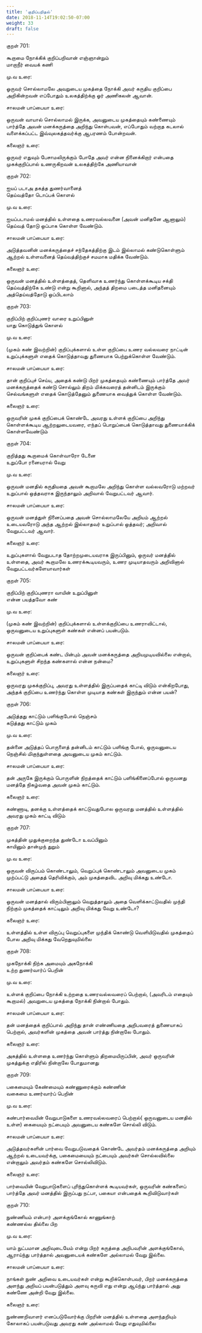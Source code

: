 ```yaml
---
title: 'குறிப்பறிதல்'
date: 2018-11-14T19:02:50-07:00
weight: 33
draft: false
---
```



குறள்  701:

கூறாமை நோக்கிக் குறிப்பறிவான் எஞ்ஞான்றும்  
மாறாநீர் வையக் கணி

மு.வ உரை:

ஓருவர் சொல்லாமலே அவறுடைய முகத்தை நோக்கி அவர் கருதிய குறிப்பை அறிகின்றவன் எப்போதும் உலகத்திற்க்கு ஓர் அணிகலன் ஆவான்.

சாலமன் பாப்பையா உரை:

ஒருவன் வாயால் சொல்லாமல் இருக்க, அவனுடைய முகத்தையும் கண்ணையும் பார்த்தே அவன் மனக்கருத்தை அறிந்து கொள்பவன், எப்போதும் வற்றாத கடலால் வளைக்கப்பட்ட இவ்வுலகத்தவர்க்கு ஆபரணம் போன்றவன்.

கலைஞர் உரை:

ஒருவர் எதுவும் பேசாமலிருக்கும் போதே அவர் என்ன நினைக்கிறார் என்பதை முகக்குறிப்பால் உணருகிறவன் உலகத்திற்கே அணியாவான்

குறள்  702:

ஐயப் படாஅ தகத்த துணர்வானைத்  
தெய்வத்தோ டொப்பக் கொளல்

மு.வ உரை:

ஐயப்படாமல் மனத்தில் உள்ளதை உணரவல்லவனை (அவன் மனிதனே ஆனாலும்) தெய்வத் தோடு ஒப்பாக கொள்ள வேண்டும்.

சாலமன் பாப்பையா உரை:

அடுத்தவனின் மனக்கருத்தைச் சந்தேகத்திற்கு இடம் இல்லாமல் கண்டுகொள்ளும் ஆற்றல் உள்ளவனைத் தெய்வத்திற்குச் சமமாக மதிக்க வேண்டும்.

கலைஞர் உரை:

ஒருவன் மனத்தில் உள்ளத்தைத், தெளிவாக உணர்ந்து கொள்ளக்கூடிய சக்தி தெய்வத்திற்கே உண்டு என்று கூறினால், அந்தத் திறமை படைத்த மனிதனையும் அத்தெய்வத்தோடு ஒப்பிடலாம்

குறள்  703:

குறிப்பிற் குறிப்புணர் வாரை உறுப்பினுள்  
யாது கொடுத்துங் கொளல்

மு.வ உரை:

(முகம் கண் இவற்றின்) குறிப்புக்களால் உள்ள குறிப்பை உணர வல்லவரை நாட்டின் உறுப்புக்களுள் எதைக் கொடுத்தாவது துணையாக பெற்றுக்கொள்ள வேண்டும்.

சாலமன் பாப்பையா உரை:

தான் குறிப்புச் செய்ய, அதைக் கண்டு பிறர் முகத்தையும் கண்ணையும் பார்த்தே அவர் மனக்கருத்தைக் கண்டு சொல்லும் திறம் மிக்கவரைத் தன்னிடம் இருக்கும் செல்வங்களுள் எதைக் கொடுத்தேனும் துணையாக வைத்துக் கொள்ள வேண்டும்.

கலைஞர் உரை:

ஒருவரின் முகக் குறிப்பைக் கொண்டே அவரது உள்ளக் குறிப்பை அறிந்து கொள்ளக்கூடிய ஆற்றலுடையவரை, எந்தப் பொறுப்பைக் கொடுத்தாவது துணையாக்கிக் கொள்ளவேண்டும்

குறள்  704:

குறித்தது கூறாமைக் கொள்வாரோ டேனை  
உறுப்போ ரனையரால் வேறு

மு.வ உரை:

ஒருவன் மனதில் கருதியதை அவன் கூறாமலே அறிந்து கொள்ள வல்லவரோடு மற்றவர் உறுப்பால் ஒத்தவராக இருந்தாலும் அறிவால் வேறுபட்டவர் ஆவார்.

சாலமன் பாப்பையா உரை:

ஒருவன் மனத்துள் நினைப்பதை அவன் சொல்லாமலேயே அறியம் ஆற்றல் உடையவரோடு அந்த ஆற்றல் இல்லாதவர் உறுப்பால் ஒத்தவர்; அறிவால் வேறுபட்டவர் ஆவார்.

கலைஞர் உரை:

உறுப்புகளால் வேறுபடாத தோற்றமுடையவராக இருப்பினும், ஒருவர் மனத்தில் உள்ளதை, அவர் கூறாமலே உணரக்கூடியவரும், உணர முடியாதவரும் அறிவினால் வேறுபட்டவர்களேயாவார்கள்

குறள்  705:

குறிப்பிற் குறிப்புணரா வாயின் உறுப்பினுள்  
என்ன பயத்தவோ கண்

மு.வ உரை:

(முகம் கண் இவற்றின்) குறிப்புக்களால் உள்ளக்குறிப்பை உணராவிட்டால், ஒருவனுடைய உறுப்புகளுள் கண்கள் என்னப் பயன்படும்.

சாலமன் பாப்பையா உரை:

ஒருவன் குறிப்பைக் கண்ட பின்பும் அவன் மனக்கருத்தை அறியமுடியவில்லை என்றால், உறுப்புகளுள் சிறந்த கண்களால் என்ன நன்மை?

கலைஞர் உரை:

ஒருவரது முகக்குறிப்பு, அவரது உள்ளத்தில் இருப்பதைக் காட்டி விடும் என்கிறபோது, அந்தக் குறிப்பை உணர்ந்து கொள்ள முடியாத கண்கள் இருந்தும் என்ன பயன்?

குறள்  706:

அடுத்தது காட்டும் பளிங்குபோல் நெஞ்சம்  
கடுத்தது காட்டும் முகம்

மு.வ உரை:

தன்னை அடுத்தப் பொருளைத் தன்னிடம் காட்டும் பளிங்கு போல், ஒருவனுடைய நெஞ்சில் மிகுந்துள்ளதை அவனுடைய முகம் காட்டும்.

சாலமன் பாப்பையா உரை:

தன் அருகே இருக்கும் பொருளின் நிறத்தைக் காட்டும் பளிங்கினைப்போல் ஒருவனது மனத்தே நிகழ்வதை அவன் முகம் காட்டும்.

கலைஞர் உரை:

கண்ணாடி, தனக்கு உள்ளத்தைக் காட்டுவதுபோல ஒருவரது மனத்தில் உள்ளத்தில் அவரது முகம் காட்டி விடும்

குறள்  707:

முகத்தின் முதுக்குறைந்த துண்டோ உவப்பினும்  
காயினும் தான்முந் துறும்

மு.வ உரை:

ஒருவன் விருப்பம் கொண்டாலும், வெறுப்புக் கொண்டாலும் அவனுடைய முகம் முற்ப்பட்டு அதைத் தெரிவிக்கும், அம் முகத்தைவிட அறிவு மிக்கது உண்டோ.

சாலமன் பாப்பையா உரை:

ஒருவன் மனத்தால் விரும்பினாலும் வெறுத்தாலும் அதை வெளிக்காட்டுவதில் முந்தி நிற்கும் முகத்தைக் காட்டிலும் அறிவு மிக்கது வேறு உண்டோ?

கலைஞர் உரை:

உள்ளத்தில் உள்ள விருப்பு வெறுப்புகளை முந்திக் கொண்டு வெளியிடுவதில் முகத்தைப் போல அறிவு மிக்கது வேறெதுவுமில்லை

குறள்  708:

முகநோக்கி நிற்க அமையும் அகநோக்கி  
உற்ற துணர்வார்ப் பெறின்

மு.வ உரை:

உள்ளக் குறிப்பை நோக்கி உற்றதை உணரவல்லவரைப் பெற்றால், (அவரிடம் எதையும் கூறாமல்) அவறுடைய முகத்தை நோக்கி நின்றால் போதும்.

சாலமன் பாப்பையா உரை:

தன் மனத்தைக் குறிப்பால் அறிந்து தான் எண்ணியதை அறிபவரைத் துணையாகப் பெற்றால், அவர்களின் முகத்தை அவன் பார்த்து நின்றாலே போதும்.

கலைஞர் உரை:

அகத்தில் உள்ளதை உணர்ந்து கொள்ளும் திறமையிருப்பின், அவர் ஒருவரின் முகத்துக்கு எதிரில் நின்றாலே போதுமானது

குறள்  709:

பகைமையும் கேண்மையும் கண்ணுரைக்கும் கண்ணின்  
வகைமை உணர்வார்ப் பெறின்

மு.வ உரை:

கண்பார்வையின் வேறுபாடுகளை உணரவல்லவரைப் பெற்றால்( ஒருவனுடைய மனதில் உள்ள) கையையும் நட்பையும் அவனுடைய கண்களே சொல்லி விடும்.

சாலமன் பாப்பையா உரை:

அடுத்தவர்களின் பார்வை வேறுபடுவதைக் கொண்டே அவர்தம் மனக்கருத்தை அறியும் ஆற்றல் உடையவர்க்கு, பகைமையையும் நட்பையும் அவர்கள் சொல்லவில்லை என்றாலும் அவர்தம் கண்களே சொல்லிவிடும்.

கலைஞர் உரை:

பார்வையின் வேறுபாடுகளைப் புரிந்துகொள்ளக் கூடியவர்கள், ஒருவரின் கண்களைப் பார்த்தே அவர் மனத்தில் இருப்பது நட்பா, பகையா என்பதைக் கூறிவிடுவார்கள்

குறள்  710:

நுண்ணியம் என்பார் அளக்குங்கோல் காணுங்காற்  
கண்ணல்ல தில்லை பிற

மு.வ உரை:

யாம் நுட்பமான அறிவுடையேம் என்று பிறர் கருத்தை அறிபவரின் அளக்குங்கோல், ஆராய்ந்து பார்த்தால் அவனுடையக் கண்களே அல்லாமல் வேறு இல்லை.

சாலமன் பாப்பையா உரை:

நாங்கள் நுண் அறிவை உடையவர்கள் என்று கூறிக்கொள்பவர், பிறர் மனக்கருத்தை அளந்து அறியப் பயன்படுத்தும் அளவு கருவி எது என்று ஆய்ந்து பார்த்தால் அது கண்ணே அன்றி வேறு இல்லை.

கலைஞர் உரை:

நுண்ணறிவாளர் எனப்படுவோர்க்கு பிறரின் மனத்தில் உள்ளதை அளந்தறியும் கோலாகப் பயன்படுவது அவரது கண் அல்லாமல் வேறு எதுவுமில்லை